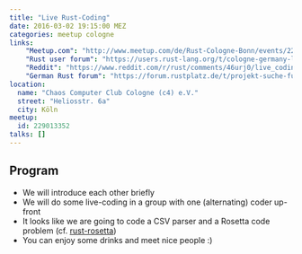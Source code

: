 ```yaml
---
title: "Live Rust-Coding"
date: 2016-03-02 19:15:00 MEZ
categories: meetup cologne
links:
    "Meetup.com": "http://www.meetup.com/de/Rust-Cologne-Bonn/events/229013352/"
    "Rust user forum": "https://users.rust-lang.org/t/cologne-germany-live-rust-coding-on-2016-03-02/4709"
    "Reddit": "https://www.reddit.com/r/rust/comments/46urj0/live_coding_event_in_cologne_germany_on_20160302/"
    "German Rust forum": "https://forum.rustplatz.de/t/projekt-suche-fuer-coding-abend-in-koeln/97/21"
location:
  name: "Chaos Computer Club Cologne (c4) e.V."
  street: "Heliosstr. 6a"
  city: Köln
meetup:
  id: 229013352
talks: []
---
```

## Program

- We will introduce each other briefly
- We will do some live-coding in a group with one (alternating) coder up-front
- It looks like we are going to code a CSV parser and a Rosetta code problem (cf. [rust-rosetta](https://github.com/Hoverbear/rust-rosetta))
- You can enjoy some drinks and meet nice people :)
